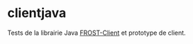 # clientjava

Tests de la librairie Java [FROST-Client](https://github.com/FraunhoferIOSB/FROST-Client) et prototype de client.

